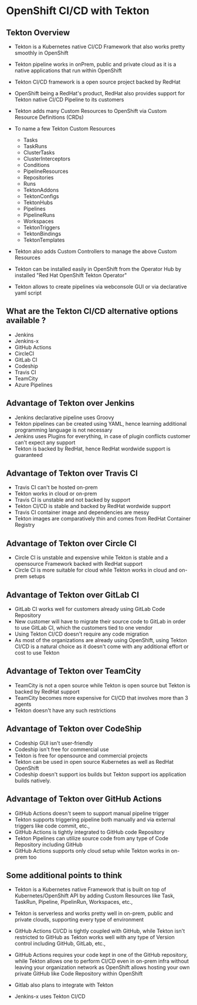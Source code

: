 # OpenShift CI/CD with Tekton

## Tekton Overview
- Tekton is a Kubernetes native CI/CD Framework that also works pretty smoothly in OpenShift
- Tekton pipeline works in onPrem, public and private cloud as it is a native applications
  that run within OpenShift
- Tekton CI/CD framework is a open source project backed by RedHat
- OpenShift being a RedHat's product, RedHat also provides support for Tekton native CI/CD Pipeline to its customers
- Tekton adds many Custom Resources to OpenShift via Custom Resource Definitions (CRDs)
- To name a few Tekton Custom Resources
    - Tasks
    - TaskRuns
    - ClusterTasks
    - ClusterInterceptors
    - Conditions
    - PipelineResources
    - Repositories
    - Runs
    - TektonAddons
    - TektonConfigs
    - TektonHubs
    - Pipelines
    - PipelineRuns
    - Workspaces
    - TektonTriggers
    - TektonBindings
    - TektonTemplates

- Tekton also adds Custom Controllers to manage the above Custom Resources
- Tekton can be installed easily in OpenShift from the Operator Hub by installed "Red Hat OpenShift Tekton Operator"
- Tekton allows to create pipelines via webconsole GUI or via declarative yaml script

## What are the Tekton CI/CD alternative options available ?
- Jenkins
- Jenkins-x
- GitHub Actions
- CircleCI
- GitLab CI
- Codeship
- Travis CI
- TeamCity
- Azure Pipelines

## Advantage of Tekton over Jenkins
- Jenkins declarative pipeline uses Groovy
- Tekton pipelines can be created using YAML, hence learning additional programming language is not necessary
- Jenkins uses Plugins for everything, in case of plugin conflicts customer can't expect any support
- Tekton is backed by RedHat, hence RedHat wordwide support is guaranteed

## Advantage of Tekton over Travis CI
- Travis CI can't be hosted on-prem
- Tekton works in cloud or on-prem
- Travis CI is unstable and not backed by support
- Tekton CI/CD is stable and backed by RedHat wordwide support
- Travis CI container image and dependencies are messy 
- Tekton images are comparatively thin and comes from RedHat Container Registry

## Advantage of Tekton over Circle CI
- Circle CI is unstable and expensive while Tekton is stable and a opensource Framework backed with RedHat support
- Circle CI is more suitable for cloud while Tekton works in cloud and on-prem setups

## Advantage of Tekton over GitLab CI
- GitLab CI works well for customers already using GitLab Code Repository
- New customer will have to migrate their source code to GitLab in order to use GitLab CI, which the customers
  tied to one vendor
- Using Tekton CI/CD doesn't require any code migration
- As most of the organizations are already using OpenShift, using Tekton CI/CD is a natural choice
  as it doesn't come with any additional effort or cost to use Tekton

## Advantage of Tekton over TeamCity
- TeamCity is not a open source while Tekton is open source but Tekton is backed by RedHat support
- TeamCity becomes more expensive for CI/CD that involves more than 3 agents
- Tekton doesn't have any such restrictions

## Advantage of Tekton over CodeShip
- Codeship GUI isn't user-friendly
- Codeship isn't free for commercial use
- Tekton is free for opensource and commercial projects
- Tekton can be used in open source Kubernetes as well as RedHat OpenShift
- Codeship doesn't support ios builds but Tekton support ios application builds natively.

## Advantage of Tekton over GitHub Actions
- GitHub Actions doesn't seem to support manual pipeline trigger
- Tekton supports triggering pipeline both manually and via external triggers like code commit, etc.,
- GitHub Actions is tightly integrated to GitHub code Repository
- Tekton Pipelines can utilize source code from any type of Code Repository including GitHub
- GitHub Actions supports only cloud setup while Tekton works in on-prem too

## Some additional points to think 
- Tekton is a Kubernetes native Framework that is built on top of Kubernetes/OpenShift API
  by adding Custom Resources like Task, TaskRun, Pipeline, PipelinRun, Workspaces, etc.,

- Tekton is serverless and works pretty well in on-prem, public and private clouds, supporting every
  type of environment

- GitHub Actions CI/CD is tightly coupled with GitHub, while Tekton isn't restricted to GitHub as Tekton 
  works well with any type of Version control including GitHub, GitLab, etc.,

- GitHub Actions requires your code kept in one of the GitHub repository, while Tekton allows one to perform CI/CD
  even in on-prem infra without leaving your organization network as OpenShift allows hosting your
  own private GitHub like Code Repository within OpenShift

- Gitlab also plans to integrate with Tekton 

- Jenkins-x uses Tekton CI/CD

